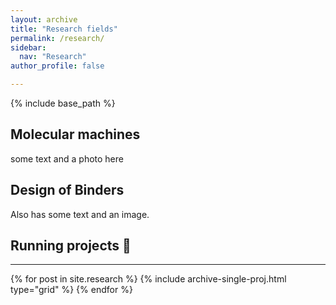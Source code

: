 ```yaml
---
layout: archive
title: "Research fields"
permalink: /research/
sidebar:
  nav: "Research"
author_profile: false

---
```

{% include base_path %}

## Molecular machines
some text and a photo here

## Design of Binders
Also has some text and an image.

Running projects :running:
------------
<hr>
<div class="grid">
<div class="wrapper">
  {% for post in site.research %}
    {% include archive-single-proj.html type="grid" %}
  {% endfor %}
</div>
</div>